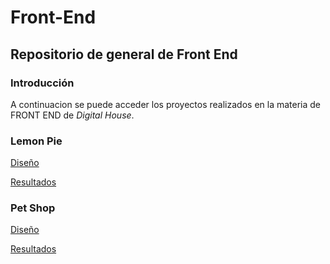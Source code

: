 # Front-End
## Repositorio de general de Front End

### Introducción
A continuacion se puede acceder los proyectos realizados en la materia de FRONT END de *Digital House*.

### Lemon Pie

[Diseño](https://www.figma.com/file/E8Orh57Weqm2a4UuU4nmdT/Clase-05---Etiquetas?node-id=0%3A1 "fireware")

[Resultados](https://salosmc.github.io/Front-End/Lemon-Pie/ "Web")

### Pet Shop

[Diseño](https://www.figma.com/file/31NtnGFVE8XyUbfA8Esktw/Petshop?node-id=0%3A1 "fireware")

[Resultados](https://salosmc.github.io/Front-End/Petshop/ "Web")

